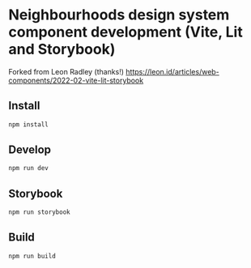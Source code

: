 # Neighbourhoods design system component development (Vite, Lit and Storybook)

Forked from Leon Radley (thanks!)
https://leon.id/articles/web-components/2022-02-vite-lit-storybook

## Install

```bash
npm install
```

## Develop

```bash
npm run dev
```

## Storybook

```bash
npm run storybook
```

## Build

```bash
npm run build
```
